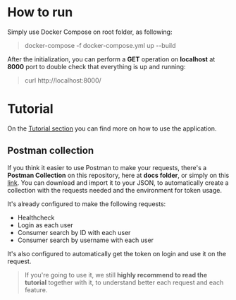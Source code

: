 # How to run
Simply use Docker Compose on root folder, as following:
> docker-compose -f docker-compose.yml up --build

After the initialization, you can perform a **GET** operation on **localhost** at **8000** port to double check that everything is up and running:
> curl http://localhost:8000/

# Tutorial
On the [Tutorial section](03%20-%20TUTORIAL.md) you can find more on how to use the application.

## Postman collection
If you think it easier to use Postman to make your requests, there's a **Postman Collection** on this repository, here at **docs folder**, or simply on this [link](PyShareData-PostmanCollection.json). You can download and import it to your JSON, to automatically create a collection with the requests needed and the environment for token usage.

It's already configured to make the following requests:
- Healthcheck
- Login as each user
- Consumer search by ID with each user
- Consumer search by username with each user

It's also configured to automatically get the token on login and use it on the request.
> If you're going to use it, we still **highly recommend to read the tutorial** together with it, to understand better each request and each feature.